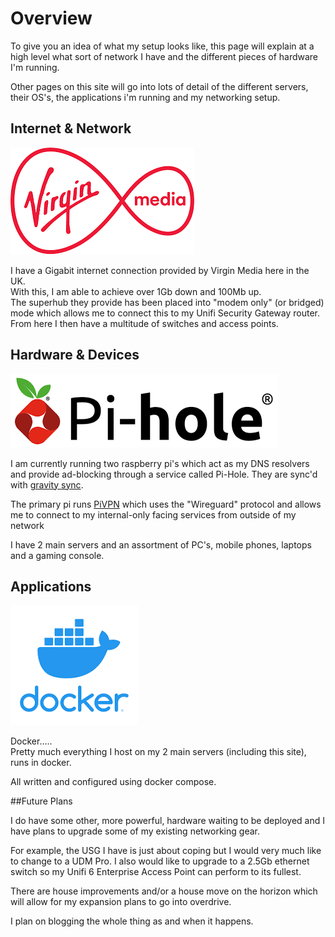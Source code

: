 # Overview

To give you an idea of what my setup looks like, this page will explain at a high level what sort of network I have and the different pieces of hardware I'm running.

Other pages on this site will go into lots of detail of the different servers, their OS's, the applications i'm running and my networking setup.


## Internet & Network

![](images/virginmedia.png)

I have a Gigabit internet connection provided by Virgin Media here in the UK.  
With this, I am able to achieve over 1Gb down and 100Mb up.  
The superhub they provide has been placed into "modem only" (or bridged) mode which allows me to connect this to my Unifi Security Gateway router.  
From here I then have a multitude of switches and access points.


## Hardware & Devices

![](images/pihole.png)

I am currently running two raspberry pi's which act as my DNS resolvers and provide ad-blocking through a service called Pi-Hole.  They are sync'd with [gravity sync](https://github.com/vmstan/gravity-sync?tab=readme-ov-file).

The primary pi runs [PiVPN](https://www.pivpn.io/) which uses the "Wireguard" protocol and allows me to connect to my internal-only facing services from outside of my network

I have 2 main servers and an assortment of PC's, mobile phones, laptops and a gaming console.


## Applications

![](images/docker.png)

Docker.....  
Pretty much everything I host on my 2 main servers (including this site), runs in docker.  

All written and configured using docker compose.

##Future Plans

I do have some other, more powerful, hardware waiting to be deployed and I have plans to upgrade some of my existing networking gear.

For example, the USG I have is just about coping but I would very much like to change to a UDM Pro.  I also would like to upgrade to a 2.5Gb ethernet switch so my Unifi 6 Enterprise Access Point can perform to its fullest.

There are house improvements and/or a house move on the horizon which will allow for my expansion plans to go into overdrive.  

I plan on blogging the whole thing as and when it happens.

